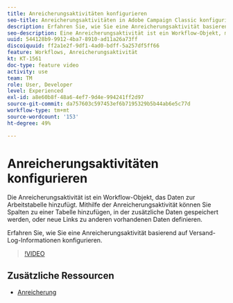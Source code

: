 ```yaml
---
title: Anreicherungsaktivitäten konfigurieren
seo-title: Anreicherungsaktivitäten in Adobe Campaign Classic konfigurieren
description: Erfahren Sie, wie Sie eine Anreicherungsaktivität basierend auf Versand-Log-Informationen konfigurieren.
seo-description: Eine Anreicherungsaktivität ist ein Workflow-Objekt, mit dem der Benutzer Daten zur Arbeitstabelle hinzufügen kann. Mit einer Anreicherung können Sie dieser Tabelle Spalten hinzufügen, um zusätzliche Daten aufzunehmen, ODER neue Links von dieser Arbeitstabelle zu anderen vorhandenen Daten definieren.   In diesem Video wird beschrieben, wie Sie eine Anreicherungsaktivität basierend auf Versandlog-Informationen konfigurieren.
uuid: 544128b9-9912-4ba7-8910-ad11a26a73ff
discoiquuid: ff2a1e2f-9df1-4ad0-bdff-5a257df5ff66
feature: Workflows, Anreicherungsaktivität
kt: KT-1561
doc-type: feature video
activity: use
team: TM
role: User, Developer
level: Experienced
exl-id: a8e60b8f-48a6-4ef7-9d4e-994241ff2d97
source-git-commit: da757603c597453ef6b7195329b5b44ab6e5c77d
workflow-type: tm+mt
source-wordcount: '153'
ht-degree: 49%

---
```


# Anreicherungsaktivitäten konfigurieren

Die Anreicherungsaktivität ist ein Workflow-Objekt, das Daten zur Arbeitstabelle hinzufügt. Mithilfe der Anreicherungsaktivität können Sie Spalten zu einer Tabelle hinzufügen, in der zusätzliche Daten gespeichert werden, oder neue Links zu anderen vorhandenen Daten definieren.

Erfahren Sie, wie Sie eine Anreicherungsaktivität basierend auf Versand-Log-Informationen konfigurieren.

>[!VIDEO](https://video.tv.adobe.com/v/25193?quality=12)

## Zusätzliche Ressourcen

* [Anreicherung](https://experienceleague.adobe.com/docs/campaign-classic/using/automating-with-workflows/targeting-activities/enrichment.html?lang=de)
